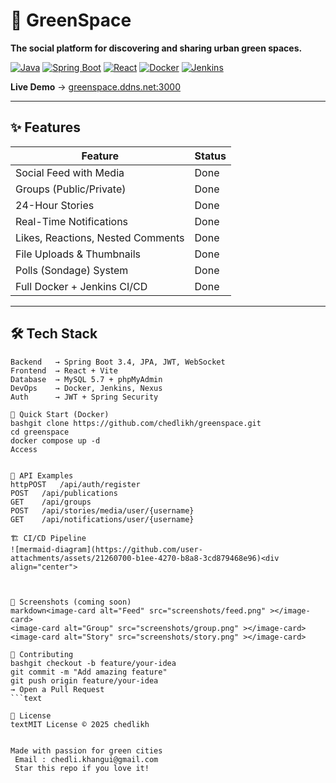 # 🌿 GreenSpace

**The social platform for discovering and sharing urban green spaces.**

[![Java](https://img.shields.io/badge/Java-17-ED8B00?style=for-the-badge&logo=openjdk&logoColor=white)](https://openjdk.org/)
[![Spring Boot](https://img.shields.io/badge/Spring%20Boot-3.4-6DB33F?style=for-the-badge&logo=springboot&logoColor=white)](https://spring.io/projects/spring-boot)
[![React](https://img.shields.io/badge/React-18-61DAFB?style=for-the-badge&logo=react&logoColor=white)](https://react.dev/)
[![Docker](https://img.shields.io/badge/Docker-Ready-2496ED?style=for-the-badge&logo=docker&logoColor=white)](https://docker.com)
[![Jenkins](https://img.shields.io/badge/Jenkins-CI/CD-FF6F61?style=for-the-badge&logo=jenkins&logoColor=white)](https://jenkins.io)

**Live Demo** → [greenspace.ddns.net:3000](http://greenspace.ddns.net:3000)

</div>

---

## ✨ Features

| Feature | Status |
|-------|--------|
| Social Feed with Media | Done |
| Groups (Public/Private) | Done |
| 24-Hour Stories | Done |
| Real-Time Notifications | Done |
| Likes, Reactions, Nested Comments | Done |
| File Uploads & Thumbnails | Done |
| Polls (Sondage) System | Done |
| Full Docker + Jenkins CI/CD | Done |

---

## 🛠 Tech Stack

```text
Backend   → Spring Boot 3.4, JPA, JWT, WebSocket
Frontend  → React + Vite
Database  → MySQL 5.7 + phpMyAdmin
DevOps    → Docker, Jenkins, Nexus
Auth      → JWT + Spring Security

🚀 Quick Start (Docker)
bashgit clone https://github.com/chedlikh/greenspace.git
cd greenspace
docker compose up -d
Access


📡 API Examples
httpPOST   /api/auth/register
POST   /api/publications
GET    /api/groups
POST   /api/stories/media/user/{username}
GET    /api/notifications/user/{username}

🏗 CI/CD Pipeline
![mermaid-diagram](https://github.com/user-attachments/assets/21260700-b1ee-4270-b8a8-3cd879468e96)<div align="center">


    
📸 Screenshots (coming soon)
markdown<image-card alt="Feed" src="screenshots/feed.png" ></image-card>
<image-card alt="Group" src="screenshots/group.png" ></image-card>
<image-card alt="Story" src="screenshots/story.png" ></image-card>

🤝 Contributing
bashgit checkout -b feature/your-idea
git commit -m "Add amazing feature"
git push origin feature/your-idea
→ Open a Pull Request
```text

📄 License
textMIT License © 2025 chedlikh


Made with passion for green cities
 Email : chedli.khangui@gmail.com
 Star this repo if you love it!
